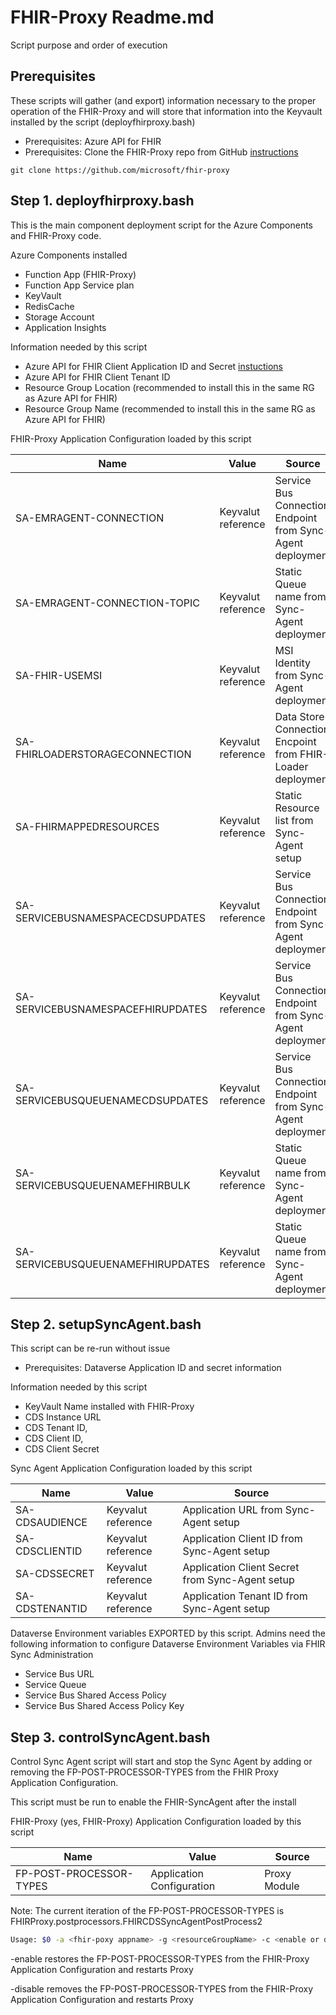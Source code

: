# FHIR-Proxy Readme.md

Script purpose and order of execution 

## Prerequisites 

These scripts will gather (and export) information necessary to the proper operation of the FHIR-Proxy and will store that information into the Keyvault installed by the script (deployfhirproxy.bash)
 - Prerequisites:  Azure API for FHIR 
 - Prerequisites:  Clone the FHIR-Proxy repo from GitHub [instructions](https://github.com/microsoft/fhir-proxy#deploying-your-own-fhir-proxy) 
```azurecli
git clone https://github.com/microsoft/fhir-proxy
```


## Step 1.  deployfhirproxy.bash
This is the main component deployment script for the Azure Components and FHIR-Proxy code.  

Azure Components installed 
 - Function App (FHIR-Proxy)
 - Function App Service plan 
 - KeyVault
 - RedisCache 
 - Storage Account
 - Application Insights 

Information needed by this script 
 - Azure API for FHIR Client Application ID and Secret [instuctions](https://docs.microsoft.com/en-us/azure/healthcare-apis/azure-api-for-fhir/register-confidential-azure-ad-client-app)
 - Azure API for FHIR Client Tenant ID  
 - Resource Group Location (recommended to install this in the same RG as Azure API for FHIR)
 - Resource Group Name (recommended to install this in the same RG as Azure API for FHIR)

 
FHIR-Proxy Application Configuration loaded by this script 

Name                               | Value              | Source 
-----------------------------------|--------------------|---------------------------------------------
SA-EMRAGENT-CONNECTION             | Keyvalut reference | Service Bus Connection Endpoint from Sync-Agent deployment
SA-EMRAGENT-CONNECTION-TOPIC       | Keyvalut reference | Static Queue name from Sync-Agent deployment 
SA-FHIR-USEMSI                     | Keyvalut reference | MSI Identity from Sync-Agent deployment 
SA-FHIRLOADERSTORAGECONNECTION     | Keyvalut reference | Data Store Connection Encpoint from FHIR-Loader deployment
SA-FHIRMAPPEDRESOURCES             | Keyvalut reference | Static Resource list from Sync-Agent setup 
SA-SERVICEBUSNAMESPACECDSUPDATES   | Keyvalut reference | Service Bus Connection Endpoint from Sync-Agent deployment
SA-SERVICEBUSNAMESPACEFHIRUPDATES  | Keyvalut reference | Service Bus Connection Endpoint from Sync-Agent deployment
SA-SERVICEBUSQUEUENAMECDSUPDATES   | Keyvalut reference | Service Bus Connection Endpoint from Sync-Agent deployment
SA-SERVICEBUSQUEUENAMEFHIRBULK     | Keyvalut reference | Static Queue name from Sync-Agent deployment
SA-SERVICEBUSQUEUENAMEFHIRUPDATES  | Keyvalut reference | Static Queue name from Sync-Agent deployment


## Step 2.  setupSyncAgent.bash
This script can be re-run without issue

 - Prerequisites:  Dataverse Application ID and secret information  

Information needed by this script
 - KeyVault Name installed with FHIR-Proxy
 - CDS Instance URL
 - CDS Tenant ID,
 - CDS Client ID,
 - CDS Client Secret

Sync Agent Application Configuration loaded by this script 

Name                               | Value              | Source 
-----------------------------------|--------------------|---------------------------------------------
SA-CDSAUDIENCE                     | Keyvalut reference | Application URL from Sync-Agent setup 
SA-CDSCLIENTID                     | Keyvalut reference | Application Client ID from Sync-Agent setup
SA-CDSSECRET                       | Keyvalut reference | Application Client Secret from Sync-Agent setup
SA-CDSTENANTID                     | Keyvalut reference | Application Tenant ID from Sync-Agent setup


Dataverse Environment variables EXPORTED by this script.  Admins need the following information to configure Dataverse Environment Variables via FHIR Sync Administration
- Service Bus URL
- Service Queue
- Service Bus Shared Access Policy
- Service Bus Shared Access Policy Key



## Step 3.  controlSyncAgent.bash
Control Sync Agent script will start and stop the Sync Agent by adding or removing the FP-POST-PROCESSOR-TYPES from the FHIR Proxy Application Configuration. 

This script must be run to enable the FHIR-SyncAgent after the install 


FHIR-Proxy (yes, FHIR-Proxy) Application Configuration loaded by this script 

Name                               | Value                     | Source 
-----------------------------------|---------------------------|---------------------------------------------
FP-POST-PROCESSOR-TYPES            | Application Configuration | Proxy Module  

Note:  The current iteration of the FP-POST-PROCESSOR-TYPES is FHIRProxy.postprocessors.FHIRCDSSyncAgentPostProcess2


```bash
Usage: $0 -a <fhir-poxy appname> -g <resourceGroupName> -c <enable or disable>
```

-enable restores the FP-POST-PROCESSOR-TYPES from the FHIR-Proxy Application Configuration and restarts Proxy 

-disable removes the FP-POST-PROCESSOR-TYPES from the FHIR-Proxy Application Configuration and restarts Proxy 
